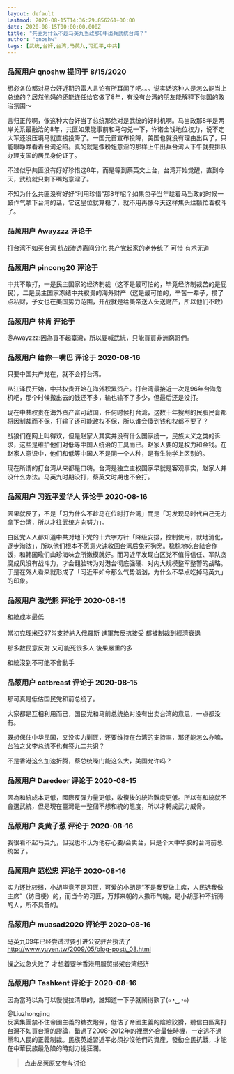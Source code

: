 ```yaml
---
layout: default
Lastmod: 2020-08-15T14:36:29.856261+00:00
date: 2020-08-15T00:00:00.000Z
title: "共匪为什么不趁马英九当政那8年出兵武统台湾？"
author: "qnoshw"
tags: [武统,台奸,台湾,马英九,习近平,中共]
---
```



### 品葱用户 **qnoshw** 提问于 8/15/2020
    
想必各位都对马台奸近期的雷人言论有所耳闻了吧。。。说实话这种人是怎么能当上总统的？居然他妈的还能连任给它做了8年，有没有台湾的朋友能解释下你国的政治氛围～  
  
言归正传啊，像这种大台奸当了总统那绝对是武统的好时机啊。马当政那8年是两岸关系最融洽的8年，共匪如果能事前和马勾兑一下，许诺金钱地位权力，说不定大军还没压境马就直接投降了。一国元首宣布投降，美国也就没有理由出兵了，只能眼睁睁看着台湾沦陷。真的就是像粉蛆意淫的那样上午出兵台湾人下午就要排队办理支国的居民身份证了。  
  
不过似乎共匪没有好好珍惜这8年，而是等到蔡英文上台，台湾开始觉醒，直到今天，武统就只剩下嘴炮意淫了。  
  
不知为什么共匪没有好好“利用珍惜”那8年呢？如果包子当年趁着马当政的时候一鼓作气拿下台湾的话，它这皇位就算稳了，就不用再像今天这样焦头烂额忙着权斗了。
    
                

### 品葱用户 **Awayzzz** 评论于 
        
打台湾不如买台湾 统战渗透离间分化 共产党起家的老传统了 可惜 有术无道
        
                

### 品葱用户 **pincong20** 评论于 
        
中共不敢打，一是民主国家的经济制裁（这不是最可怕的，毕竟经济制裁苦的是屁民），二是民主国家冻结中共权贵的海外财产（这是最可怕的，辛苦一辈子，攒了点私财，子女也在美国势力范围，开战就是给美帝送人头送财产，所以他们不敢）
        
                

### 品葱用户 **林肯** 评论于 
        
@Awayzzz:因為買不起臺灣，所以要喊武統，只能買買非洲窮哥們。
        
                

### 品葱用户 **给你一嘴巴** 评论于 2020-08-16
        
只要中国共产党在，就不会打台湾。  
  
从江泽民开始，中共权贵开始在海外积累资产。打台湾最接近一次是96年台海危机吧，那个时候搬出去的钱还不多，输也输不了多少，但最后还是没打。  
  
现在中共权贵在海外资产富可敌国，任何时候打台湾，这数十年搜刮的民脂民膏都将因制裁而不保，打输了还可能政权不保，所以谁会傻到钱和权都不要了？  
  
战狼们在网上叫得欢，但是赵家人其实并没有什么国家统一，民族大义之类的诉求，这些是维护他们对低等中国人统治的工具而已。赵家人要的是权力和金钱。在赵家人意识中，他们和低等中国人不是同一个人种，是有生物学上区别的。  
  
现在所谓的打台湾从来都是口嗨。台湾是独立主权国家早就是客观事实，赵家人并没什么办法。马英九时期没打，蔡英文时期也不会打。
        
                

### 品葱用户 **习近平爱华人** 评论于 2020-08-16
        
因果就反了，不是「习为什么不趁马在位时打台湾」而是「习发现马时代自己无力拿下台湾，所以才往武统方向努力」。  
  
白区党人人都知道中共对地下党的十六字方针「降级安排，控制使用，就地消化，逐步淘汰」，所以他们根本不愿意火速收回台湾后兔死狗烹。稳稳地吃台陆合作饭，和韩国瑜们山珍海味会所嫩模就好。而习近平发现白区党不值得信任、军队贪腐成风没有战斗力，才会翻脸转为对港台彻底强硬、对内大规模整军整警的战略。于是在外人看来就形成了「习近平如今那么气势汹汹，为什么不早点吃掉马英九」的印象。
        
                

### 品葱用户 **激光熊** 评论于 2020-08-15
        
和統成本最低  
   
當初克理米亞97%支持納入俄羅斯 進軍無反抗接受 都被制裁到經濟衰退  
  
那多數民意反對 又可能死很多人 後果嚴重的多  
  
和統沒到不可能不會動手
        
                

### 品葱用户 **catbreast** 评论于 2020-08-15
        
那可真是低估国民党和前总统了。  
  
大家都是互相利用而已，国民党和马前总统绝对没有出卖台湾的意思，一点都没有。  
  
既想保住中华民国，又没实力剿匪，还要维持在台湾的支持率，那还能怎么办嘛，台独之父李总统不也有签九二共识？  
  
不是香港这么加速折腾，蔡总统嗓门能这么大，美国允许吗？
        
                

### 品葱用户 **Daredeer** 评论于 2020-08-15
        
因為和統成本更低，國際反彈力量更低，收復後的統治難度更低。所以有和統就不會選武統，但是現在臺灣是一整個不想和統的態度，所以才轉成武力威脅。
        
                

### 品葱用户 **炎黄子葱** 评论于 2020-08-16
        
我很看不起马英九，但我也不认为他存心要/会卖台，只是个大中华胶的台湾前总统罢了。
        
                

### 品葱用户 **范松忠** 评论于 2020-08-16
        
实力还比较弱，小胡毕竟不是习匪，可爱的小胡是“不是我要做主席，人民选我做主席”（访日梗）的，而当今的习匪，万邦来朝的大撒币气魄，是小胡那种不折腾的人，所不具备的。
        
                

### 品葱用户 **muasad2020** 评论于 2020-08-16
        
马英九09年已经尝试过要引进公安驻台执法了  
http://www.yuyen.tw/2009/05/blog-post\_08.html  
  
操之过急失败了 才想着要学香港用服贸绑架台湾经济
        
                

### 品葱用户 **Tashkent** 评论于 2020-08-16
        
因為當時以為可以慢慢拉清單的，誰知道一下子就鬧得歡了(๑◔‿◔๑)  
  
@Liuzhongjing  
反黨集團禁不住帝國主義的糖衣炮彈，低估了帝國主義的陰險狡猾，聽信白區黨打台灣不如買台灣的謬論，錯過了2008-2012年的裡應外合最佳時機，一定逃不過黨和人民的正義制裁。民族英雄習近平必須抄沒他們的資產，發動全民抗戰，才能在中華民族最危險的時刻力挽狂瀾。
        
                





> [点击品葱原文参与讨论](https://pincong.rocks/question/29860)

